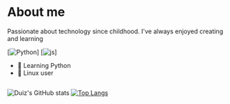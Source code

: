 # About me

Passionate about technology since childhood. I've always enjoyed creating and learning

[![Python](https://img.shields.io/badge/Python-3776AB?style=for-the-badge&logo=python&logoColor=white)] [![js](https://img.shields.io/badge/JavaScript-F7DF1E?style=for-the-badge&logo=javascript&logoColor=black)]

<div>
    <ul>
        <li>🐍 Learning Python
        <li>🐧 Linux user 
    </ul>    
</div>

##
![Duiz's GitHub stats](https://github-readme-stats.vercel.app/api?username=duizz&show_icons=true&theme=discord_old_blurple)
[![Top Langs](https://github-readme-stats.vercel.app/api/top-langs/?username=duizz&theme=discord_old_blurple)](https://github.com/duizz)


